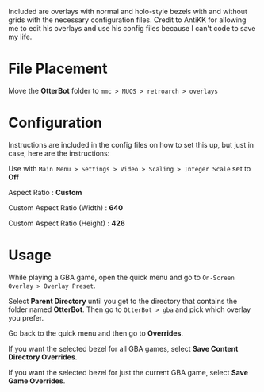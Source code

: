 Included are overlays with normal and holo-style bezels with and without grids with the necessary configuration files. Credit to AntiKK for allowing me to edit his overlays and use his config files because I can't code to save my life.

# File Placement
Move the **OtterBot** folder to `mmc > MUOS > retroarch > overlays`

# Configuration
Instructions are included in the config files on how to set this up, but just in case, here are the instructions:

Use with `Main Menu > Settings > Video > Scaling > Integer Scale` set to **Off**

Aspect Ratio : **Custom**

Custom Aspect Ratio (Width) : **640**

Custom Aspect Ratio (Height) : **426**

# Usage
While playing a GBA game, open the quick menu and go to `On-Screen Overlay > Overlay Preset`.

Select **Parent Directory** until you get to the directory that contains the folder named **OtterBot**. Then go to `OtterBot > gba` and pick which overlay you prefer.

Go back to the quick menu and then go to **Overrides**.

If you want the selected bezel for all GBA games, select **Save Content Directory Overrides**.

If you want the selected bezel for just the current GBA game, select **Save Game Overrides**.

